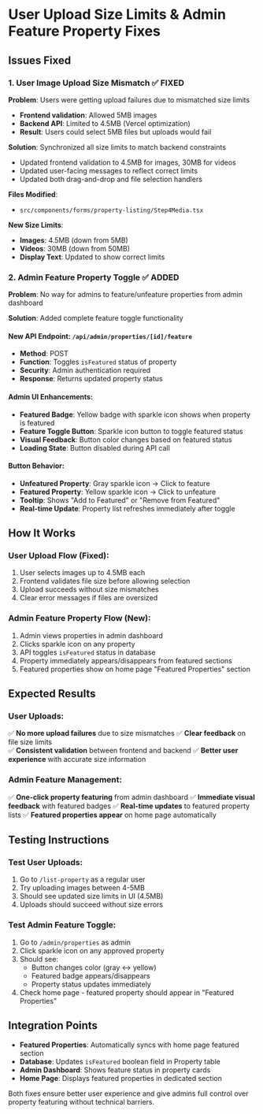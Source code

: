 # User Upload Size Limits & Admin Feature Property Fixes

## Issues Fixed

### 1. **User Image Upload Size Mismatch** ✅ FIXED

**Problem**: Users were getting upload failures due to mismatched size limits
- **Frontend validation**: Allowed 5MB images
- **Backend API**: Limited to 4.5MB (Vercel optimization)
- **Result**: Users could select 5MB files but uploads would fail

**Solution**: Synchronized all size limits to match backend constraints
- Updated frontend validation to 4.5MB for images, 30MB for videos
- Updated user-facing messages to reflect correct limits
- Updated both drag-and-drop and file selection handlers

**Files Modified**:
- `src/components/forms/property-listing/Step4Media.tsx`

**New Size Limits**:
- **Images**: 4.5MB (down from 5MB)
- **Videos**: 30MB (down from 50MB)
- **Display Text**: Updated to show correct limits

### 2. **Admin Feature Property Toggle** ✅ ADDED

**Problem**: No way for admins to feature/unfeature properties from admin dashboard

**Solution**: Added complete feature toggle functionality

#### **New API Endpoint**: `/api/admin/properties/[id]/feature`
- **Method**: POST
- **Function**: Toggles `isFeatured` status of property
- **Security**: Admin authentication required
- **Response**: Returns updated property status

#### **Admin UI Enhancements**:
- **Featured Badge**: Yellow badge with sparkle icon shows when property is featured
- **Feature Toggle Button**: Sparkle icon button to toggle featured status
- **Visual Feedback**: Button color changes based on featured status
- **Loading State**: Button disabled during API call

#### **Button Behavior**:
- **Unfeatured Property**: Gray sparkle icon → Click to feature
- **Featured Property**: Yellow sparkle icon → Click to unfeature  
- **Tooltip**: Shows "Add to Featured" or "Remove from Featured"
- **Real-time Update**: Property list refreshes immediately after toggle

## How It Works

### **User Upload Flow (Fixed)**:
1. User selects images up to 4.5MB each
2. Frontend validates file size before allowing selection
3. Upload succeeds without size mismatches
4. Clear error messages if files are oversized

### **Admin Feature Property Flow (New)**:
1. Admin views properties in admin dashboard
2. Clicks sparkle icon on any property
3. API toggles `isFeatured` status in database
4. Property immediately appears/disappears from featured sections
5. Featured properties show on home page "Featured Properties" section

## Expected Results

### **User Uploads**:
✅ **No more upload failures** due to size mismatches
✅ **Clear feedback** on file size limits  
✅ **Consistent validation** between frontend and backend
✅ **Better user experience** with accurate size information

### **Admin Feature Management**:
✅ **One-click property featuring** from admin dashboard
✅ **Immediate visual feedback** with featured badges
✅ **Real-time updates** to featured property lists
✅ **Featured properties appear** on home page automatically

## Testing Instructions

### **Test User Uploads**:
1. Go to `/list-property` as a regular user
2. Try uploading images between 4-5MB
3. Should see updated size limits in UI (4.5MB)
4. Uploads should succeed without size errors

### **Test Admin Feature Toggle**:
1. Go to `/admin/properties` as admin
2. Click sparkle icon on any approved property
3. Should see:
   - Button changes color (gray ↔ yellow)
   - Featured badge appears/disappears
   - Property status updates immediately
4. Check home page - featured property should appear in "Featured Properties"

## Integration Points

- **Featured Properties**: Automatically syncs with home page featured section
- **Database**: Updates `isFeatured` boolean field in Property table  
- **Admin Dashboard**: Shows feature status in property cards
- **Home Page**: Displays featured properties in dedicated section

Both fixes ensure better user experience and give admins full control over property featuring without technical barriers.
